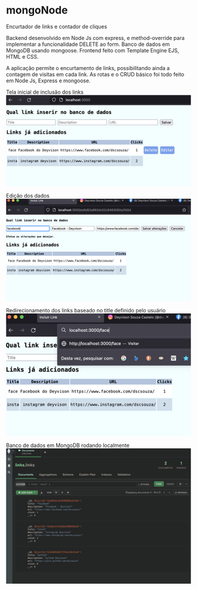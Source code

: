 # mongoNode

Encurtador de links e contador de cliques

Backend desenvolvido em Node Js com express, e method-override para implementar a funcionalidade DELETE ao form.
Banco de dados em MongoDB usando mongoose. 
Frontend feito com Template Engine EJS, HTML e CSS.


A aplicação permite o encurtamento de links, possibilitando ainda a contagem de visitas em cada link.
As rotas e o CRUD básico foi todo feito em Node Js, Express e mongoose.

Tela inicial de inclusão dos links
![Tela Inicial - CRUD](https://github.com/dscsouza/mongoNode/blob/2623c7361d9f4d95e656d78f787f716521cc55ad/public/prints/tela%20inicial%20inclusao.png)

Edição dos dados
![Edição](https://github.com/dscsouza/mongoNode/blob/2623c7361d9f4d95e656d78f787f716521cc55ad/public/prints/edicao%20de%20registros.png)

Redirecionamento dos links baseado no title definido pelo usuário
![Redirecionamento dos Links](https://github.com/dscsouza/mongoNode/blob/2623c7361d9f4d95e656d78f787f716521cc55ad/public/prints/redirecionamento.png)


Banco de dados em MongoDB rodando localmente
![Banco de dados](https://github.com/dscsouza/mongoNode/blob/8f573ccee74bb1b0d42b72218ed2c8d9f4e2685e/public/prints/banco%20de%20dados%20-%20mongodb.png)
